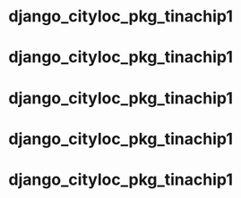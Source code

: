 # django_cityloc_pkg_tinachip1
# django_cityloc_pkg_tinachip1
# django_cityloc_pkg_tinachip1
# django_cityloc_pkg_tinachip1
# django_cityloc_pkg_tinachip1
